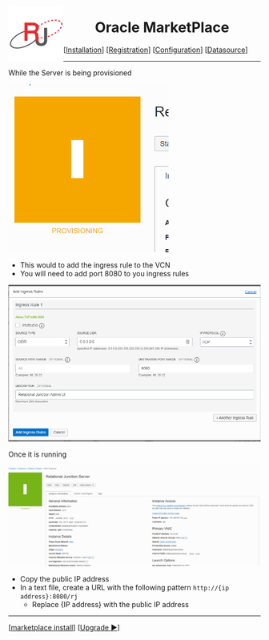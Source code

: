  <a href="http://www.sesamesoftware.com"><img align=left src="../images/RJOrbit110x110.png"></img></a> <h1 align="center"> Oracle MarketPlace </h1>

[[Installation](installguide.md)] [[Registration](RegistrationGuide.md)] [[Configuration](configurationGuide.md)] [[Datasource](DatasourceGuide.md)]

---

While the Server is being provisioned

![provisioning](../images/provisioning.png)

* This would to add the ingress rule to the VCN
* You will need to add port 8080 to you ingress rules

![Ingress Rule](../images/addIngressRule.png)

Once it is running

![running](../images/computinfo.png)

* Copy the public IP address
* In a text file, create a URL with the following pattern `http://{ip address}:8080/rj`
  * Replace {IP address} with the public IP address


---
 [[marketplace install](installWithMarketPlace.md)] [[Upgrade &#9654;](upgrade.md)]
